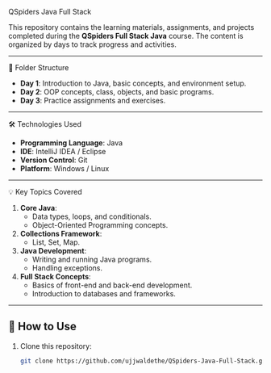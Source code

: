 QSpiders Java Full Stack

This repository contains the learning materials, assignments, and projects completed during the **QSpiders Full Stack Java** course. The content is organized by days to track progress and activities.

---

📂 Folder Structure

- **Day 1**: Introduction to Java, basic concepts, and environment setup.
- **Day 2**: OOP concepts, class, objects, and basic programs.
- **Day 3**: Practice assignments and exercises.

---

🛠 Technologies Used

- **Programming Language**: Java
- **IDE**: IntelliJ IDEA / Eclipse
- **Version Control**: Git
- **Platform**: Windows / Linux

---

💡 Key Topics Covered

1. **Core Java**:
   - Data types, loops, and conditionals.
   - Object-Oriented Programming concepts.
2. **Collections Framework**:
   - List, Set, Map.
3. **Java Development**:
   - Writing and running Java programs.
   - Handling exceptions.
4. **Full Stack Concepts**:
   - Basics of front-end and back-end development.
   - Introduction to databases and frameworks.

---

## 🚀 How to Use

1. Clone this repository:
   ```bash
   git clone https://github.com/ujjwaldethe/QSpiders-Java-Full-Stack.git
